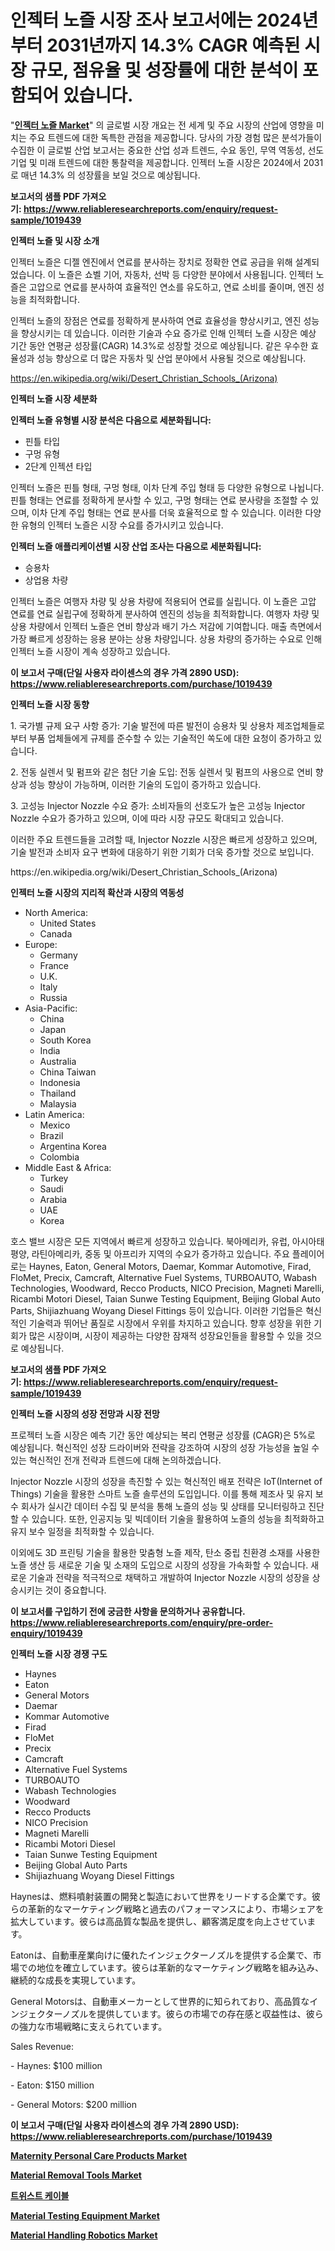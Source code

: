 <p><h1>인젝터 노즐 시장 조사 보고서에는 2024년부터 2031년까지 14.3% CAGR 예측된 시장 규모, 점유율 및 성장률에 대한 분석이 포함되어 있습니다.</h1></p><p>"<strong><a href="https://www.reliableresearchreports.com/injector-nozzle-r1019439">인젝터 노즐 Market</a></strong>" 의 글로벌 시장 개요는 전 세계 및 주요 시장의 산업에 영향을 미치는 주요 트렌드에 대한 독특한 관점을 제공합니다. 당사의 가장 경험 많은 분석가들이 수집한 이 글로벌 산업 보고서는 중요한 산업 성과 트렌드, 수요 동인, 무역 역동성, 선도 기업 및 미래 트렌드에 대한 통찰력을 제공합니다. 인젝터 노즐 시장은 2024에서 2031로 매년 14.3% 의 성장률을 보일 것으로 예상됩니다.</p>
<p><strong>보고서의 샘플 PDF 가져오기:&nbsp;<a href="https://www.reliableresearchreports.com/enquiry/request-sample/1019439">https://www.reliableresearchreports.com/enquiry/request-sample/1019439</a></strong></p>
<p><strong>인젝터 노즐 및 시장 소개</strong></p>
<p><p>인젝터 노즐은 디젤 엔진에서 연료를 분사하는 장치로 정확한 연료 공급을 위해 설계되었습니다. 이 노즐은 쇼벨 기어, 자동차, 선박 등 다양한 분야에서 사용됩니다. 인젝터 노즐은 고압으로 연료를 분사하여 효율적인 연소를 유도하고, 연료 소비를 줄이며, 엔진 성능을 최적화합니다.</p><p>인젝터 노즐의 장점은 연료를 정확하게 분사하여 연료 효율성을 향상시키고, 엔진 성능을 향상시키는 데 있습니다. 이러한 기술과 수요 증가로 인해 인젝터 노즐 시장은 예상 기간 동안 연평균 성장률(CAGR) 14.3%로 성장할 것으로 예상됩니다. 같은 우수한 효율성과 성능 향상으로 더 많은 자동차 및 산업 분야에서 사용될 것으로 예상됩니다.</p></p>
<p><a href="https://en.wikipedia.org/wiki/Desert_Christian_Schools_(Arizona)">https://en.wikipedia.org/wiki/Desert_Christian_Schools_(Arizona)</a></p>
<p><strong>인젝터 노즐 시장 세분화</strong></p>
<p><strong>인젝터 노즐 유형별 시장 분석은 다음으로 세분화됩니다:</strong></p>
<p><ul><li>핀틀 타입</li><li>구멍 유형</li><li>2단계 인젝션 타입</li></ul></p>
<p><p>인젝터 노즐은 핀틀 형태, 구멍 형태, 이차 단계 주입 형태 등 다양한 유형으로 나뉩니다. 핀틀 형태는 연료를 정확하게 분사할 수 있고, 구멍 형태는 연료 분사량을 조절할 수 있으며, 이차 단계 주입 형태는 연료 분사를 더욱 효율적으로 할 수 있습니다. 이러한 다양한 유형의 인젝터 노즐은 시장 수요를 증가시키고 있습니다.</p></p>
<p><strong>인젝터 노즐 애플리케이션별 시장 산업 조사는 다음으로 세분화됩니다:</strong></p>
<p><ul><li>승용차</li><li>상업용 차량</li></ul></p>
<p><p>인젝터 노즐은 여행자 차량 및 상용 차량에 적용되어 연료를 실립니다. 이 노즐은 고압 연료를 연료 실립구에 정확하게 분사하여 엔진의 성능을 최적화합니다. 여행자 차량 및 상용 차량에서 인젝터 노즐은 연비 향상과 배기 가스 저감에 기여합니다. 매출 측면에서 가장 빠르게 성장하는 응용 분야는 상용 차량입니다. 상용 차량의 증가하는 수요로 인해 인젝터 노즐 시장이 계속 성장하고 있습니다.</p></p>
<p><strong>이 보고서 구매(단일 사용자 라이센스의 경우 가격 2890 USD): <a href="https://www.reliableresearchreports.com/purchase/1019439">https://www.reliableresearchreports.com/purchase/1019439</a></strong></p>
<p><strong>인젝터 노즐 시장 동향</strong></p>
<p><p>1. 국가별 규제 요구 사항 증가: 기술 발전에 따른 발전이 승용차 및 상용차 제조업체들로부터 부품 업체들에게 규제를 준수할 수 있는 기술적인 쏙도에 대한 요청이 증가하고 있습니다.</p><p>2. 전동 실렌서 및 펌프와 같은 첨단 기술 도입: 전동 실렌서 및 펌프의 사용으로 연비 향상과 성능 향상이 가능하며, 이러한 기술의 도입이 증가하고 있습니다.</p><p>3. 고성능 Injector Nozzle 수요 증가: 소비자들의 선호도가 높은 고성능 Injector Nozzle 수요가 증가하고 있으며, 이에 따라 시장 규모도 확대되고 있습니다.</p><p>이러한 주요 트렌드들을 고려할 때, Injector Nozzle 시장은 빠르게 성장하고 있으며, 기술 발전과 소비자 요구 변화에 대응하기 위한 기회가 더욱 증가할 것으로 보입니다.</p></p>
<p>https://en.wikipedia.org/wiki/Desert_Christian_Schools_(Arizona)</p>
<p><strong>인젝터 노즐 시장의 지리적 확산과 시장의 역동성</strong></p>
<p><ul>
    <li>
        North America:
        <ul>
            <li>United States</li>
            <li>Canada</li>
        </ul>
    </li>
    <li>
        Europe:
        <ul>
            <li>Germany</li>
            <li>France</li>
            <li>U.K.</li>
            <li>Italy</li>
            <li>Russia</li>
        </ul>
    </li>
    <li>
        Asia-Pacific:
        <ul>
            <li>China</li>
            <li>Japan</li>
            <li>South Korea</li>
            <li>India</li>
            <li>Australia</li>
            <li>China Taiwan</li>
            <li>Indonesia</li>
            <li>Thailand</li>
            <li>Malaysia</li>
        </ul>
    </li>
    <li>
        Latin America:
        <ul>
            <li>Mexico</li>
            <li>Brazil</li>
            <li>Argentina Korea</li>
            <li>Colombia</li>
        </ul>
    </li>
    <li>
        Middle East & Africa:
        <ul>
            <li>Turkey</li>
            <li>Saudi</li>
            <li>Arabia</li>
            <li>UAE</li>
            <li>Korea</li>
        </ul>
    </li>
    </ul></p>
<p><p>호스 밸브 시장은 모든 지역에서 빠르게 성장하고 있습니다. 북아메리카, 유럽, 아시아태평양, 라틴아메리카, 중동 및 아프리카 지역의 수요가 증가하고 있습니다. 주요 플레이어로는 Haynes, Eaton, General Motors, Daemar, Kommar Automotive, Firad, FloMet, Precix, Camcraft, Alternative Fuel Systems, TURBOAUTO, Wabash Technologies, Woodward, Recco Products, NICO Precision, Magneti Marelli, Ricambi Motori Diesel, Taian Sunwe Testing Equipment, Beijing Global Auto Parts, Shijiazhuang Woyang Diesel Fittings 등이 있습니다. 이러한 기업들은 혁신적인 기술력과 뛰어난 품질로 시장에서 우위를 차지하고 있습니다. 향후 성장을 위한 기회가 많은 시장이며, 시장이 제공하는 다양한 잠재적 성장요인들을 활용할 수 있을 것으로 예상됩니다.</p></p>
<p><strong>보고서의 샘플 PDF 가져오기:&nbsp;<a href="https://www.reliableresearchreports.com/enquiry/request-sample/1019439">https://www.reliableresearchreports.com/enquiry/request-sample/1019439</a></strong></p>
<p><strong>인젝터 노즐 시장의 성장 전망과 시장 전망</strong></p>
<p><p>프로젝터 노즐 시장은 예측 기간 동안 예상되는 복리 연평균 성장률 (CAGR)은 5%로 예상됩니다. 혁신적인 성장 드라이버와 전략을 강조하여 시장의 성장 가능성을 높일 수 있는 혁신적인 전개 전략과 트렌드에 대해 논의하겠습니다.</p><p>Injector Nozzle 시장의 성장을 촉진할 수 있는 혁신적인 배포 전략은 IoT(Internet of Things) 기술을 활용한 스마트 노즐 솔루션의 도입입니다. 이를 통해 제조사 및 유지 보수 회사가 실시간 데이터 수집 및 분석을 통해 노즐의 성능 및 상태를 모니터링하고 진단할 수 있습니다. 또한, 인공지능 및 빅데이터 기술을 활용하여 노즐의 성능을 최적화하고 유지 보수 일정을 최적화할 수 있습니다.</p><p>이외에도 3D 프린팅 기술을 활용한 맞춤형 노즐 제작, 탄소 중립 친환경 소재를 사용한 노즐 생산 등 새로운 기술 및 소재의 도입으로 시장의 성장을 가속화할 수 있습니다. 새로운 기술과 전략을 적극적으로 채택하고 개발하여 Injector Nozzle 시장의 성장을 상승시키는 것이 중요합니다.</p></p>
<p><strong>이 보고서를 구입하기 전에 궁금한 사항을 문의하거나 공유합니다. <a href="https://www.reliableresearchreports.com/enquiry/pre-order-enquiry/1019439">https://www.reliableresearchreports.com/enquiry/pre-order-enquiry/1019439</a></strong></p>
<p><strong>인젝터 노즐 시장 경쟁 구도</strong></p>
<p><ul><li>Haynes</li><li>Eaton</li><li>General Motors</li><li>Daemar</li><li>Kommar Automotive</li><li>Firad</li><li>FloMet</li><li>Precix</li><li>Camcraft</li><li>Alternative Fuel Systems</li><li>TURBOAUTO</li><li>Wabash Technologies</li><li>Woodward</li><li>Recco Products</li><li>NICO Precision</li><li>Magneti Marelli</li><li>Ricambi Motori Diesel</li><li>Taian Sunwe Testing Equipment</li><li>Beijing Global Auto Parts</li><li>Shijiazhuang Woyang Diesel Fittings</li></ul></p>
<p><p>Haynesは、燃料噴射装置の開発と製造において世界をリードする企業です。彼らの革新的なマーケティング戦略と過去のパフォーマンスにより、市場シェアを拡大しています。彼らは高品質な製品を提供し、顧客満足度を向上させています。</p><p>Eatonは、自動車産業向けに優れたインジェクターノズルを提供する企業で、市場での地位を確立しています。彼らは革新的なマーケティング戦略を組み込み、継続的な成長を実現しています。</p><p>General Motorsは、自動車メーカーとして世界的に知られており、高品質なインジェクターノズルを提供しています。彼らの市場での存在感と収益性は、彼らの強力な市場戦略に支えられています。</p><p>Sales Revenue:</p><p>- Haynes: $100 million</p><p>- Eaton: $150 million</p><p>- General Motors: $200 million</p></p>
<p><strong>이 보고서 구매(단일 사용자 라이센스의 경우 가격 2890 USD): <a href="https://www.reliableresearchreports.com/purchase/1019439">https://www.reliableresearchreports.com/purchase/1019439</a></strong></p>
<p><strong><p><a href="https://github.com/mdhefjumiah/Market-Research-Report-List-2/blob/main/maternity-personal-care-products-market.md">Maternity Personal Care Products Market</a></p><p><a href="https://github.com/sifatuddin25/Market-Research-Report-List-2/blob/main/material-removal-tools-market.md">Material Removal Tools Market</a></p><p><a href="https://medium.com/@derrickmafrks96745/%EA%B5%BD%ED%9E%8C-%EC%BC%80%EC%9D%B4%EB%B8%94-%EC%8B%9C%EC%9E%A5-%EC%A1%B0%EC%82%AC-%EB%B0%8F-%EC%82%B0%EC%97%85-%EB%B0%9C%EC%A0%84%EA%B3%BC-2031%EB%85%84%EA%B9%8C%EC%A7%80%EC%9D%98-%EC%98%88%EC%B8%A1-3676e7d6d9b8">트위스트 케이블</a></p><p><a href="https://github.com/wrwgzwbr35/Market-Research-Report-List-2/blob/main/material-testing-equipment-market.md">Material Testing Equipment Market</a></p><p><a href="https://github.com/alexxisgm/Market-Research-Report-List-2/blob/main/material-handling-robotics-market.md">Material Handling Robotics Market</a></p></strong></p>
<p></p>